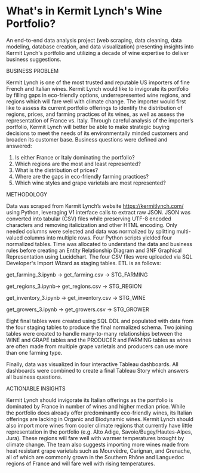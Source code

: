 # What's in Kermit Lynch's Wine Portfolio?
An end-to-end data analysis project (web scraping, data cleaning, data modeling, database creation, and data visualization) presenting insights into Kermit Lynch's portfolio and utilizing a decade of wine expertise to deliver business suggestions. 



BUSINESS PROBLEM

Kermit Lynch is one of the most trusted and reputable US importers of fine French and Italian wines. Kermit Lynch would like to invigorate its portfolio by filling gaps in eco-friendly options, underrepresented wine regions, and regions which will fare well with climate change. The importer would first like to assess its current portfolio offerings to identify the distribution of regions, prices, and farming practices of its wines, as well as assess the representation of France vs. Italy. Through careful analysis of the importer’s portfolio, Kermit Lynch will better be able to make strategic buying decisions to meet the needs of its environmentally minded customers and broaden its customer base. Business questions were defined and answered:  

1. Is either France or Italy dominating the portfolio?
2. Which regions are the most and least represented?
3. What is the distribution of prices?
4. Where are the gaps in eco-friendly farming practices?
5. Which wine styles and grape varietals are most represented?



METHODOLOGY

Data was scraped from Kermit Lynch’s website https://kermitlynch.com/ using Python, leveraging V1 interface calls to extract raw JSON. JSON was converted into tabular (CSV) files while preserving UTF-8 encoded characters and removing italicization and other HTML encoding. Only needed columns were selected and data was normalized by splitting multi-valued columns into multiple rows. Four Python scripts yielded four normalized tables. Time was allocated to understand the data and business rules before creating an Entity Relationship Diagram and 3NF Graphical Representation using Lucidchart. The four CSV files were uploaded via SQL Developer's Import Wizard as staging tables. ETL is as follows:

get_farming_3.ipynb → get_farming.csv → STG_FARMING 

get_regions_3.ipynb→ get_regions.csv → STG_REGION 

get_inventory_3.ipynb → get_inventory.csv → STG_WINE 

get_growers_3.ipynb → get_growers.csv → STG_GROWER

Eight final tables were created using SQL DDL and populated with data from the four staging tables to produce the final normalized schema. Two joining tables were created to handle many-to-many relationships between the WINE and GRAPE tables and the PRODUCER and FARMING tables as wines are often made from multiple grape varietals and producers can use more than one farming type. 

Finally, data was visualized in four interactive Tableau dashboards. All dashboards were combined to create a final Tableau Story which answers all business questions.  



ACTIONABLE INSIGHTS

Kermit Lynch should invigorate its Italian offerings as the portfolio is dominated by France in number of wines and higher median price. While the portfolio does already offer predominantly eco-friendly wines, its Italian offerings are lacking in Organic and Biodynamic wines. Kermit Lynch should also import more wines from cooler climate regions that currently have little representation in the portfolio (e.g. Alto Adige, Savoie/Bugey/Hautes-Alpes, Jura). These regions will fare well with warmer temperatures brought by climate change. The team also suggests importing more wines made from heat resistant grape varietals such as Mourvèdre, Carignan, and Grenache, all of which are commonly grown in the Southern Rhône and Languedoc regions of France and will fare well with rising temperatures.  
